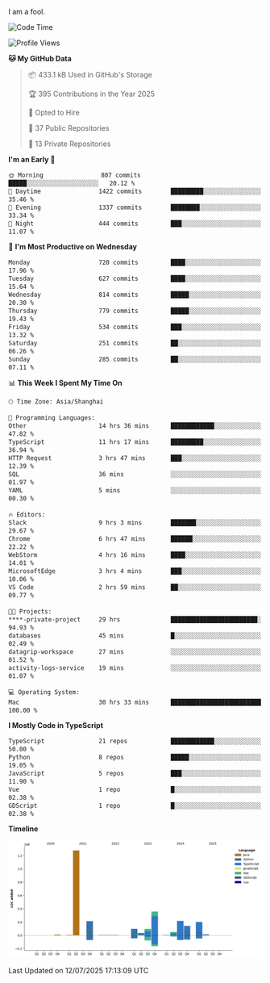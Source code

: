 I am a fool.

<!--START_SECTION:waka-->
![Code Time](http://img.shields.io/badge/Code%20Time-3%2C295%20hrs%2043%20mins-blue)

![Profile Views](http://img.shields.io/badge/Profile%20Views-2-blue)

**🐱 My GitHub Data** 

> 📦 433.1 kB Used in GitHub's Storage 
 > 
> 🏆 395 Contributions in the Year 2025
 > 
> 💼 Opted to Hire
 > 
> 📜 37 Public Repositories 
 > 
> 🔑 13 Private Repositories 
 > 
**I'm an Early 🐤** 

```text
🌞 Morning                807 commits         █████░░░░░░░░░░░░░░░░░░░░   20.12 % 
🌆 Daytime                1422 commits        █████████░░░░░░░░░░░░░░░░   35.46 % 
🌃 Evening                1337 commits        ████████░░░░░░░░░░░░░░░░░   33.34 % 
🌙 Night                  444 commits         ███░░░░░░░░░░░░░░░░░░░░░░   11.07 % 
```
📅 **I'm Most Productive on Wednesday** 

```text
Monday                   720 commits         ████░░░░░░░░░░░░░░░░░░░░░   17.96 % 
Tuesday                  627 commits         ████░░░░░░░░░░░░░░░░░░░░░   15.64 % 
Wednesday                814 commits         █████░░░░░░░░░░░░░░░░░░░░   20.30 % 
Thursday                 779 commits         █████░░░░░░░░░░░░░░░░░░░░   19.43 % 
Friday                   534 commits         ███░░░░░░░░░░░░░░░░░░░░░░   13.32 % 
Saturday                 251 commits         ██░░░░░░░░░░░░░░░░░░░░░░░   06.26 % 
Sunday                   285 commits         ██░░░░░░░░░░░░░░░░░░░░░░░   07.11 % 
```


📊 **This Week I Spent My Time On** 

```text
🕑︎ Time Zone: Asia/Shanghai

💬 Programming Languages: 
Other                    14 hrs 36 mins      ████████████░░░░░░░░░░░░░   47.82 % 
TypeScript               11 hrs 17 mins      █████████░░░░░░░░░░░░░░░░   36.94 % 
HTTP Request             3 hrs 47 mins       ███░░░░░░░░░░░░░░░░░░░░░░   12.39 % 
SQL                      36 mins             ░░░░░░░░░░░░░░░░░░░░░░░░░   01.97 % 
YAML                     5 mins              ░░░░░░░░░░░░░░░░░░░░░░░░░   00.30 % 

🔥 Editors: 
Slack                    9 hrs 3 mins        ███████░░░░░░░░░░░░░░░░░░   29.67 % 
Chrome                   6 hrs 47 mins       ██████░░░░░░░░░░░░░░░░░░░   22.22 % 
WebStorm                 4 hrs 16 mins       ████░░░░░░░░░░░░░░░░░░░░░   14.01 % 
MicrosoftEdge            3 hrs 4 mins        ███░░░░░░░░░░░░░░░░░░░░░░   10.06 % 
VS Code                  2 hrs 59 mins       ██░░░░░░░░░░░░░░░░░░░░░░░   09.77 % 

🐱‍💻 Projects: 
****-private-project     29 hrs              ████████████████████████░   94.93 % 
databases                45 mins             █░░░░░░░░░░░░░░░░░░░░░░░░   02.49 % 
datagrip-workspace       27 mins             ░░░░░░░░░░░░░░░░░░░░░░░░░   01.52 % 
activity-logs-service    19 mins             ░░░░░░░░░░░░░░░░░░░░░░░░░   01.07 % 

💻 Operating System: 
Mac                      30 hrs 33 mins      █████████████████████████   100.00 % 
```

**I Mostly Code in TypeScript** 

```text
TypeScript               21 repos            ████████████░░░░░░░░░░░░░   50.00 % 
Python                   8 repos             █████░░░░░░░░░░░░░░░░░░░░   19.05 % 
JavaScript               5 repos             ███░░░░░░░░░░░░░░░░░░░░░░   11.90 % 
Vue                      1 repo              █░░░░░░░░░░░░░░░░░░░░░░░░   02.38 % 
GDScript                 1 repo              █░░░░░░░░░░░░░░░░░░░░░░░░   02.38 % 
```



**Timeline**

![Lines of Code chart](https://raw.githubusercontent.com/VeejaLiu/VeejaLiu/master/assets/bar_graph.png)


 Last Updated on 12/07/2025 17:13:09 UTC
<!--END_SECTION:waka-->
